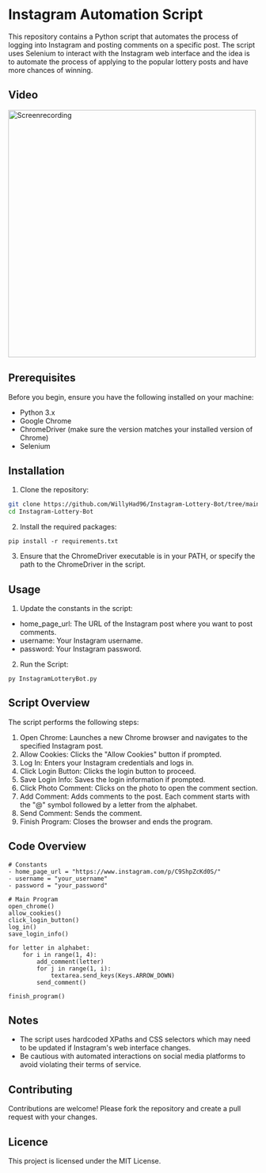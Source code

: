 # Instagram Automation Script

This repository contains a Python script that automates the process of logging into Instagram and posting comments on a specific post. The script uses Selenium to interact with the Instagram web interface and the idea is to automate the process of applying to the popular lottery posts and have more chances of winning.


## Video

<img src="https://github.com/WillyHad96/Instagram-Lottery-Bot/blob/main/InstagramLotteryBotVideoGIF.gif" alt="Screenrecording" width="500" height="500">




## Prerequisites

Before you begin, ensure you have the following installed on your machine:

- Python 3.x
- Google Chrome
- ChromeDriver (make sure the version matches your installed version of Chrome)
- Selenium





## Installation

1. Clone the repository:

```bash
git clone https://github.com/WillyHad96/Instagram-Lottery-Bot/tree/main.git
cd Instagram-Lottery-Bot
```

2. Install the required packages:

```
pip install -r requirements.txt
```

3. Ensure that the ChromeDriver executable is in your PATH, or specify the path to the ChromeDriver in the script.





## Usage

1. Update the constants in the script:

- home_page_url: The URL of the Instagram post where you want to post comments.
- username: Your Instagram username.
- password: Your Instagram password.

2. Run the Script:
```
py InstagramLotteryBot.py
```





## Script Overview

The script performs the following steps:

1. Open Chrome: Launches a new Chrome browser and navigates to the specified Instagram post.
2. Allow Cookies: Clicks the "Allow Cookies" button if prompted.
3. Log In: Enters your Instagram credentials and logs in.
4. Click Login Button: Clicks the login button to proceed.
5. Save Login Info: Saves the login information if prompted.
6. Click Photo Comment: Clicks on the photo to open the comment section.
7. Add Comment: Adds comments to the post. Each comment starts with the "@" symbol followed by a letter from the alphabet.
8. Send Comment: Sends the comment.
9. Finish Program: Closes the browser and ends the program.


   

## Code Overview

```
# Constants
- home_page_url = "https://www.instagram.com/p/C9ShpZcKd0S/"
- username = "your_username"
- password = "your_password"

# Main Program
open_chrome()
allow_cookies()
click_login_button()
log_in()
save_login_info()

for letter in alphabet:
    for i in range(1, 4):
        add_comment(letter)
        for j in range(1, i):
            textarea.send_keys(Keys.ARROW_DOWN)
        send_comment()

finish_program()
```



## Notes

- The script uses hardcoded XPaths and CSS selectors which may need to be updated if Instagram's web interface changes.
- Be cautious with automated interactions on social media platforms to avoid violating their terms of service.


## Contributing

Contributions are welcome! Please fork the repository and create a pull request with your changes.

## Licence

This project is licensed under the MIT License.

